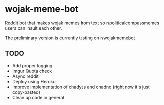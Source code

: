 # wojak-meme-bot
Reddit bot that makes wojak memes from text so r/politicalcompassmemes users can insult each other.

The preliminary version is currently testing on r/wojakmemebot

## TODO
* Add proper logging
* Imgur Quota check
* Async reddit
* Deploy using Heroku
* Improve implementation of chadyes and chadno (right now it's just copy-pasted)
* Clean up code in general
